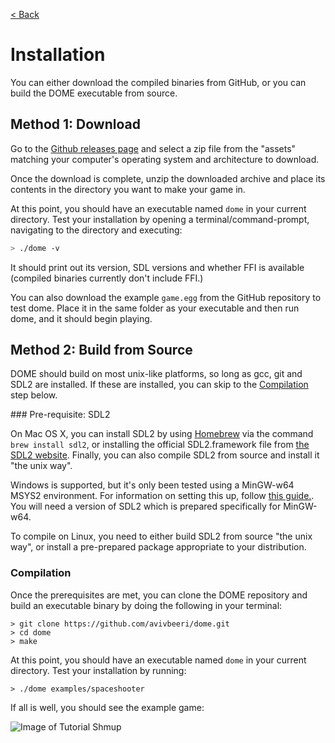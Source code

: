 [< Back](.)

Installation
=================

You can either download the compiled binaries from GitHub, or you can build the DOME executable from source.

## Method 1: Download

Go to the [Github releases page](https://github.com/avivbeeri/dome/releases/v1.0.0) and select a zip file from the "assets" matching your computer's operating system and architecture to download.

Once the download is complete, unzip the downloaded archive and place its contents in the directory you want to make your game in.

At this point, you should have an executable named `dome` in your current directory. Test your installation by opening a terminal/command-prompt, navigating to the directory and executing:

```bash
> ./dome -v
```
It should print out its version, SDL versions and whether FFI is available (compiled binaries currently don't include FFI.)

You can also download the example `game.egg` from the GitHub repository to test dome. Place it in the same folder as your executable and then run dome, and it should begin playing.

## Method 2: Build from Source

DOME should build on most unix-like platforms, so long as gcc, git and SDL2 are installed. If these are installed, you can skip to the [Compilation](#compilation) step below.


### Pre-requisite: SDL2

On Mac OS X, you can install SDL2 by using [Homebrew](https://brew.sh) via the command `brew install sdl2`, or installing the official SDL2.framework file from [the SDL2 website](https://www.libsdl.org/download-2.0.php). Finally, you can also compile SDL2 from source and install it "the unix way".

Windows is supported, but it's only been tested using a MinGW-w64 MSYS2 environment. For information on setting this up, follow [this guide.](https://github.com/orlp/dev-on-windows/wiki/Installing-GCC--&-MSYS2). You will need a version of SDL2 which is prepared specifically for MinGW-w64.

To compile on Linux, you need to either build SDL2 from source "the unix way", or install a pre-prepared package appropriate to your distribution.

### Compilation

Once the prerequisites are met, you can clone the DOME repository and build an executable binary by doing the following in your terminal:

```
> git clone https://github.com/avivbeeri/dome.git
> cd dome
> make
```

At this point, you should have an executable named `dome` in your current directory. Test your installation by running:

```
> ./dome examples/spaceshooter
```

If all is well, you should see the example game:

![Image of Tutorial Shmup](https://domeengine.com/assets/shmup.png)

